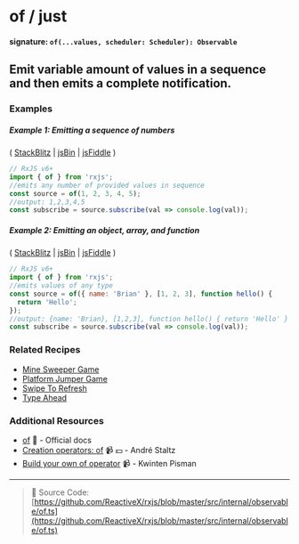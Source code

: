 # of / just

#### signature: `of(...values, scheduler: Scheduler): Observable`

## Emit variable amount of values in a sequence and then emits a complete notification.

### Examples

##### Example 1: Emitting a sequence of numbers

(
[StackBlitz](https://stackblitz.com/edit/typescript-kbpvmm?file=index.ts&devtoolsheight=100)
| [jsBin](http://jsbin.com/kodixitoji/1/edit?js,console) |
[jsFiddle](https://jsfiddle.net/btroncone/f7b35ayz/) )

```js
// RxJS v6+
import { of } from 'rxjs';
//emits any number of provided values in sequence
const source = of(1, 2, 3, 4, 5);
//output: 1,2,3,4,5
const subscribe = source.subscribe(val => console.log(val));
```

##### Example 2: Emitting an object, array, and function

(
[StackBlitz](https://stackblitz.com/edit/typescript-m1jbw9?file=index.ts&devtoolsheight=100)
| [jsBin](http://jsbin.com/xevobujama/1/edit?js,console) |
[jsFiddle](https://jsfiddle.net/btroncone/d9rng4dj/) )

```js
// RxJS v6+
import { of } from 'rxjs';
//emits values of any type
const source = of({ name: 'Brian' }, [1, 2, 3], function hello() {
  return 'Hello';
});
//output: {name: 'Brian}, [1,2,3], function hello() { return 'Hello' }
const subscribe = source.subscribe(val => console.log(val));
```

### Related Recipes

- [Mine Sweeper Game](../../recipes/mine-sweeper-game.md)
- [Platform Jumper Game](../../recipes/platform-jumper-game.md)
- [Swipe To Refresh](/recipes/swipe-to-refresh.md)
- [Type Ahead](../../recipes/type-ahead.md)

### Additional Resources

- [of](http://reactivex.io/rxjs/class/es6/Observable.js~Observable.html#static-method-of)
  :newspaper: - Official docs
- [Creation operators: of](https://egghead.io/lessons/rxjs-creation-operator-of?course=rxjs-beyond-the-basics-creating-observables-from-scratch)
  :video_camera: :dollar: - André Staltz
- [Build your own of operator](https://blog.strongbrew.io/build-the-operators-from-rxjs-from-scratch/?lectureId=of#app)
  :video_camera: - Kwinten Pisman  

---

> :file_folder: Source Code:
> [https://github.com/ReactiveX/rxjs/blob/master/src/internal/observable/of.ts](https://github.com/ReactiveX/rxjs/blob/master/src/internal/observable/of.ts)
